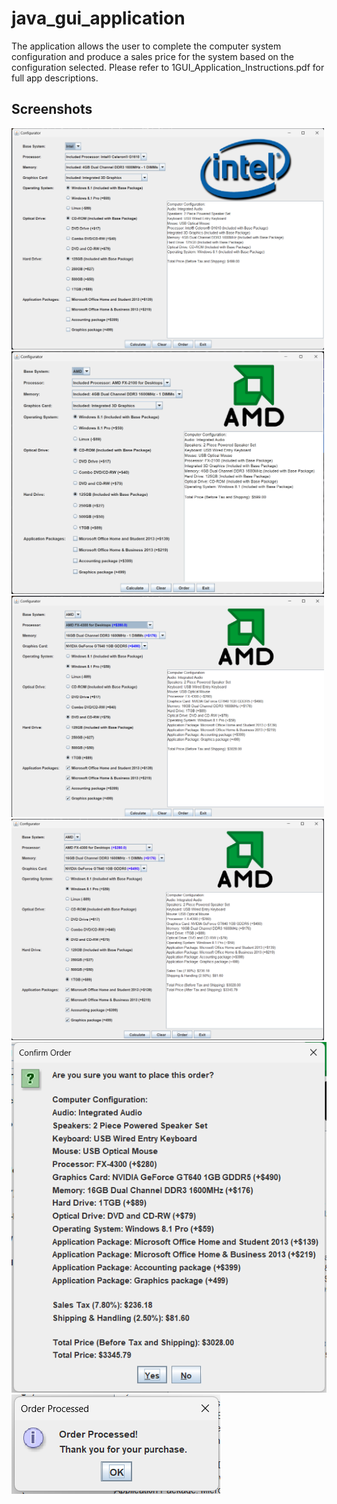 # java_gui_application
The application allows the user to complete the computer system configuration and produce a sales price for the system based on the configuration selected. Please refer to 1GUI_Application_Instructions.pdf for full app descriptions.

## Screenshots
<img src="https://github.com/abramekamil/java_gui_application/blob/main/applicationStart_default_set_to_Intel.png" width="500"/>
<img src="https://github.com/abramekamil/java_gui_application/blob/main/AMDBASEPRICE.png" width="500"/>
<img src="https://github.com/abramekamil/java_gui_application/blob/main/AMD_everything%20selected%20.png" width="500"/>
<img src="https://github.com/abramekamil/java_gui_application/blob/main/calculate.png" width="500"/>
<img src="https://github.com/abramekamil/java_gui_application/blob/main/order_button.png"/>
<img src="https://github.com/abramekamil/java_gui_application/blob/main/orderconfirmation_message.png"/>
